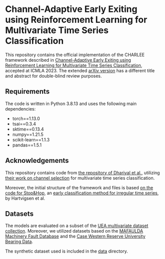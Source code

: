 # Channel-Adaptive Early Exiting using Reinforcement Learning for Multivariate Time Series Classification

This repository contains the official implementation of the CHARLEE framework described
in [Channel-Adaptive Early Exiting using Reinforcement Learning for Multivariate Time Series Classification](https://research.vu.nl/en/publications/channel-adaptive-early-exiting-using-reinforcement-learning-for-m), accepted
at ICMLA 2023. The extended [arXiv version](https://arxiv.org/abs/2306.14606) has a different title and abstract for double-blind review purposes.

## Requirements

The code is written in Python 3.8.13 and uses the following main dependencies:

* torch==1.13.0
* tsai==0.3.4
* sktime==0.13.4
* numpy==1.21.5
* scikit-learn==1.1.3
* pandas==1.5.1

## Acknowledgements

This repository contains code from [the repository of Dhariyal et al.](https://github.com/mlgig/Channel-Selection-MTSC),
utilizing [their work on channel selection](https://project.inria.fr/aaltd21/files/2021/09/AALTD_21_paper_15.pdf) for
multivariate time series classification.

Moreover, the initial structure of the framework and files is
based [on the code for Stop&Hop](https://github.com/Thartvigsen/StopAndHop), an [early classification method for irregular time series](https://dl.acm.org/doi/abs/10.1145/3511808.3557460), by Hartvigsen et al. 

## Datasets

The models are evaluated on a subset of
the [UEA multivariate dataset collection](https://www.timeseriesclassification.com/dataset.php). Moreover, we utilized datasets based on the [MAFAULDA
Machinery Fault Database](https://www02.smt.ufrj.br/~offshore/mfs/page_01.html) and the [Case Western Reserve University Bearing Data](https://engineering.case.edu/bearingdatacenter).

The synthetic dataset used is included in the [data](data) directory.
